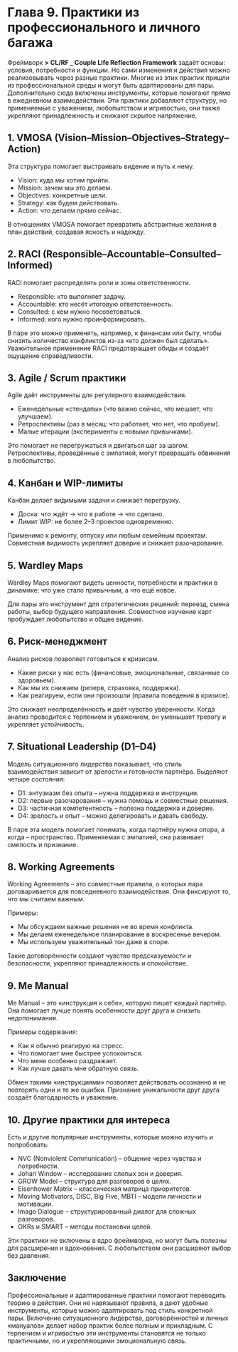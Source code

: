 # Глава 9. Практики из профессионального и личного багажа

Фреймворк **> CL/RF _ Couple Life Reflection Framework** задаёт основы: условия, потребности и функции. Но сами изменения и действия можно реализовывать через разные практики. Многие из этих практик пришли из профессиональной среды и могут быть адаптированы для пары. Дополнительно сюда включены инструменты, которые помогают прямо в ежедневном взаимодействии. Эти практики добавляют структуру, но применяемые с уважением, любопытством и игривостью, они также укрепляют принадлежность и снижают скрытое напряжение.

## 1. VMOSA (Vision–Mission–Objectives–Strategy–Action)

Эта структура помогает выстраивать видение и путь к нему.

- Vision: куда мы хотим прийти.
- Mission: зачем мы это делаем.
- Objectives: конкретные цели.
- Strategy: как будем действовать.
- Action: что делаем прямо сейчас.

В отношениях VMOSA помогает превратить абстрактные желания в план действий, создавая ясность и надежду.

## 2. RACI (Responsible–Accountable–Consulted–Informed)

RACI помогает распределять роли и зоны ответственности.

- Responsible: кто выполняет задачу.
- Accountable: кто несёт итоговую ответственность.
- Consulted: с кем нужно посоветоваться.
- Informed: кого нужно проинформировать.

В паре это можно применять, например, к финансам или быту, чтобы снизить количество конфликтов из-за «кто должен был сделать». Уважительное применение RACI предотвращает обиды и создаёт ощущение справедливости.

## 3. Agile / Scrum практики

Agile даёт инструменты для регулярного взаимодействия.

- Еженедельные «стендапы» (что важно сейчас, что мешает, что улучшаем).
- Ретроспективы (раз в месяц: что работает, что нет, что пробуем).
- Малые итерации (эксперименты с новыми привычками).

Это помогает не перегружаться и двигаться шаг за шагом. Ретроспективы, проведённые с эмпатией, могут превращать обвинения в любопытство.

## 4. Канбан и WIP-лимиты

Канбан делает видимыми задачи и снижает перегрузку.

- Доска: что ждёт → что в работе → что сделано.
- Лимит WIP: не более 2–3 проектов одновременно.

Применимо к ремонту, отпуску или любым семейным проектам. Совместная видимость укрепляет доверие и снижает разочарование.

## 5. Wardley Maps

Wardley Maps помогают видеть ценности, потребности и практики в динамике: что уже стало привычным, а что ещё новое.

Для пары это инструмент для стратегических решений: переезд, смена работы, выбор будущего направления. Совместное изучение карт пробуждает любопытство и общее видение.

## 6. Риск-менеджмент

Анализ рисков позволяет готовиться к кризисам.

- Какие риски у нас есть (финансовые, эмоциональные, связанные со здоровьем).
- Как мы их снижаем (резерв, страховка, поддержка).
- Как реагируем, если они произошли (правила поведения в кризисе).

Это снижает неопределённость и даёт чувство уверенности. Когда анализ проводится с терпением и уважением, он уменьшает тревогу и укрепляет устойчивость.

## 7. Situational Leadership (D1–D4)

Модель ситуационного лидерства показывает, что стиль взаимодействия зависит от зрелости и готовности партнёра. Выделяют четыре состояния:

- D1: энтузиазм без опыта – нужна поддержка и инструкции.
- D2: первые разочарования – нужна помощь и совместные решения.
- D3: частичная компетентность – полезна поддержка и доверие.
- D4: зрелость и опыт – можно делегировать и давать свободу.

В паре эта модель помогает понимать, когда партнёру нужна опора, а когда – пространство. Применяемая с эмпатией, она развивает смелость и признание.

## 8. Working Agreements

Working Agreements – это совместные правила, о которых пара договаривается для повседневного взаимодействия. Они фиксируют то, что мы считаем важным.

Примеры:

- Мы обсуждаем важные решения не во время конфликта.
- Мы делаем еженедельное планирование в воскресенье вечером.
- Мы используем уважительный тон даже в споре.

Такие договорённости создают чувство предсказуемости и безопасности, укрепляют принадлежность и спокойствие.

## 9. Me Manual

Me Manual – это «инструкция к себе», которую пишет каждый партнёр. Она помогает лучше понять особенности друг друга и снизить недопонимания.

Примеры содержания:

- Как я обычно реагирую на стресс.
- Что помогает мне быстрее успокоиться.
- Что меня особенно раздражает.
- Как лучше давать мне обратную связь.

Обмен такими «инструкциями» позволяет действовать осознанно и не повторять одни и те же ошибки. Признание уникальности друг друга создаёт благодарность и уважение.

## 10. Другие практики для интереса

Есть и другие популярные инструменты, которые можно изучить и попробовать:

- NVC (Nonviolent Communication) – общение через чувства и потребности.
- Johari Window – исследование слепых зон и доверия.
- GROW Model – структура для разговоров о целях.
- Eisenhower Matrix – классическая матрица приоритетов.
- Moving Motivators, DiSC, Big Five, MBTI – модели личности и мотивации.
- Imago Dialogue – структурированный диалог для сложных разговоров.
- OKRs и SMART – методы постановки целей.

Эти практики не включены в ядро фреймворка, но могут быть полезны для расширения и вдохновения. С любопытством они расширяют выбор без давления.

## Заключение

Профессиональные и адаптированные практики помогают переводить теорию в действия. Они не навязывают правила, а дают удобные инструменты, которые можно адаптировать под стиль конкретной пары. Включение ситуационного лидерства, договорённостей и личных «мануалов» делает набор практик более полным и прикладным. С терпением и игривостью эти инструменты становятся не только практичными, но и укрепляющими эмоциональную связь.
